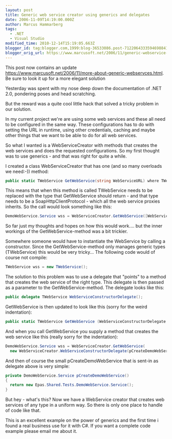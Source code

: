 ```yaml
---
layout: post
title: Generic web service creator using generics and delegates
date: 2006-11-09T14:19:00.000Z
author: Marcus Hammarberg
tags:
  - .NET
  - Visual Studio
modified_time: 2010-12-14T15:19:05.663Z
blogger_id: tag:blogger.com,1999:blog-36533086.post-7122064333594698841
blogger_orig_url: https://www.marcusoft.net/2006/11/generic-webservice-creator-using.html
---
```


This post now contains an update <https://www.marcusoft.net/2006/11/more-about-generic-webservces.html>. Be sure to look it up for a more elegant solution

Yesterday was spent with my nose deep down the documentation of .NET 2.0, pondering poses and head scratching.

But the reward was a quite cool little hack that solved a tricky problem in our solution.

In my current project we're are using some web services and these all need to be configured in the same way. These configurations has to do with setting the URL in runtime, using other credentials, caching and maybe other things that we want to be able to do for all web services.

So what I wanted is a WebServiceCreator with methods that creates the web services and does the requested configurations. So my first thought was to use generics - and that was right for quite a while.

I created a class WebServiceCreator that has one (and so many overloads we need:-)) method:

```c#
public static TWebService GetWebService(string WebServiceURL) where TWebService : SoapHttpClientProtocol
```

This means that when this method is called TWebService needs to be replaced with the type that GetWebService should return - and that type needs to be a SoapHttpClientProtocol - which all the web service proxies inherits. So the call would look something like this:

```c#
DemoWebService.Service wss = WebServiceCreator.GetWebService([WebServiceURL]);
```

So far just my thoughts and hopes on how this would work.... but the inner workings of the GetWebService-method was a bit trickier.

Somewhere someone would have to instantiate the WebService by calling a constructor. Since the GetWebService-method only manages generic types (TWebService) this would be very tricky... The following code would of course not compile:

```c#
TWebService wss = new TWebService();
```

The solution to this problem was to use a delegate that "points" to a method that creates the web service of the right type. This delegate is then passed as a parameter to the GetWebService-method. The delegate looks like this:

```c#
public delegate TWebService WebServiceConstructorDelegate();
```

GetWebService is then updated to look like this (sorry for the weird indentation):

```c#
public static TWebService GetWebService (WebServiceConstructorDelegate ConstructorForWebService, string WebServiceURL) where TWebService : SoapHttpClientProtocol
````

And when you call GetWebService you supply a method that creates the web service like this (really sorry for the indentation):

```c#
DemoWebService.Service wss = WebServiceCreator.GetWebService(
  new WebServiceCreator.WebServiceConstructorDelegate(pCreateDemoWebService) ,[WebServiceURL]);
```

And then of course the small pCreateDemoWebService that is sent-in as delegate above is very simple:

```c#
private DemoWebService.Service pCreateDemoWebService()
{
  return new Epas.Shared.Tests.DemoWebService.Service();
}
```

But hey - what's this? Now we have a WebService creator that creates web services of any type in a uniform way. So there is only one place to handle of code like that.

This is an excellent example on the power of generics and the first time i found a real business use for it with C#. If you want a complete code example please email me about it.
